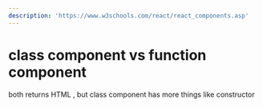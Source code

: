 ```yaml
---
description: 'https://www.w3schools.com/react/react_components.asp'
---
```


# class component vs function component

both returns HTML , but class component has more things like constructor 

